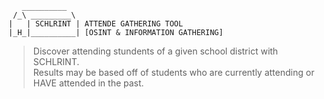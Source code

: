  ```
    __________
  /_\ _________\
|   | SCHLRINT | ATTENDE GATHERING TOOL
|_H_|__________| [OSINT & INFORMATION GATHERING]
```
>Discover attending stundents of a given school district with SCHLRINT.<br />
>Results may be based off of students who are currently attending or HAVE attended in the past.
